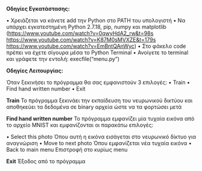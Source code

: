 __Οδηγίες Εγκατάστασης:__

• Χρειάζεται να κάνετε add την Python στο PATH του υπολογιστή
• Να υπάρχει εγκατεστημένη Python 2.7.18, pip, numpy και matplotlib
    (https://www.youtube.com/watch?v=0qwyHdA2_rw&t=98s
    https://www.youtube.com/watch?v=K87M0sMVXZE&t=179s
    https://www.youtube.com/watch?v=EmBntQAnWyc)
• Στο φάκελο code πρέπει να έχετε σίγουρα μέσα το Python Terminal
• Ανοίγετε το terminal και γράφετε την εντολή: execfile(“menu.py”)

__Οδηγίες Λειτουργίας:__

Όταν ξεκινήσει το πρόγραμμα θα σας εμφανιστούν 3 επιλογές:
• Train
• Find hand written number
• Exit

**Train**
Το πρόγραμμα ξεκινάει την εκπαίδευση του νευρωνικού δικτύου και αποθηκεύει τα δεδομένα σε binary αρχεία ώστε να τα φορτώσει μετά

**Find hand written number**
Το πρόγραμμα εμφανίζει μία τυχαία εικόνα από το αρχείο MNIST και εμφανίζονται οι παρακάτω επιλογές:

• Select this photo
    Όπου αυτή η εικόνα εισάγεται στο νευρωνικό δίκτυο για αναγνώριση
• Move to next photo
    Όπου εμφανίζεται νέα τυχαία εικόνα
• Back to main menu
    Επιστροφή στο κυρίως menu

**Exit**
Έξοδος από το πρόγραμμα
